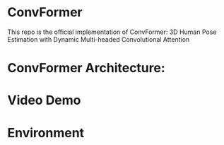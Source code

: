 # ConvFormer

This repo is the official implementation of ConvFormer: 3D Human Pose Estimation with Dynamic Multi-headed Convolutional Attention

# ConvFormer Architecture:


# Video Demo
  # Environment
